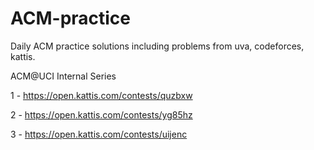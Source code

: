 # ACM-practice
Daily ACM practice solutions including problems from uva, codeforces, kattis. 

ACM@UCI Internal Series

1 - https://open.kattis.com/contests/quzbxw

2 - https://open.kattis.com/contests/yg85hz

3 - https://open.kattis.com/contests/uijenc
